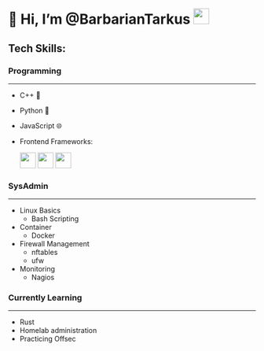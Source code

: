 # 👋 Hi, I’m @BarbarianTarkus  <img src="https://img1.picmix.com/output/stamp/normal/1/6/2/4/2304261_9a959.png" width="32" height="32" />

## Tech Skills:

### Programming
---
  * C++ 🚀
  * Python 🐍
  * JavaScript 🌐

  * Frontend Frameworks:
    <div>
      <img src="https://cdn.jsdelivr.net/npm/simple-icons@v6.1.0/icons/angularjs.svg" width="32" height="32">
      <img src="https://cdn.jsdelivr.net/npm/simple-icons@v6.1.0/icons/svelte.svg" width="32" height="32">
      <img src="https://cdn.jsdelivr.net/npm/simple-icons@6.1.0/icons/django.svg" width="32" height="32">
    </div>

### SysAdmin
---
  * Linux Basics
    * Bash Scripting
  * Container
    * Docker
  * Firewall Management
    * nftables
    * ufw
  * Monitoring
    * Nagios

### Currently Learning
---
  * Rust
  * Homelab administration
  * Practicing Offsec 


